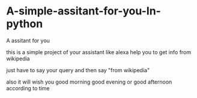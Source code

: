 # A-simple-assitant-for-you-In-python
A assitant for you



this is a simple project of your assistant like alexa help you to get info from wikipedia

just have to say your query and then say "from wikipedia"     

also it will wish you good morning good evening or good afternoon according to time
